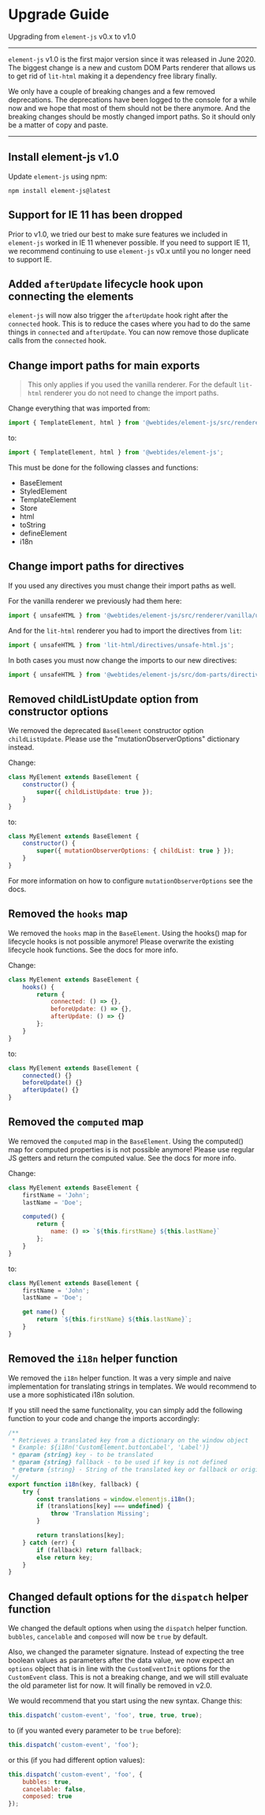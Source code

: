 # Upgrade Guide

Upgrading from `element-js` v0.x to v1.0

---

`element-js` v1.0 is the first major version since it was released in June 2020. The biggest change is a new and custom DOM Parts renderer that allows us to get rid of `lit-html` making it a dependency free library finally.

We only have a couple of breaking changes and a few removed deprecations. The deprecations have been logged to the console for a while now and we hope that most of them should not be there anymore. And the breaking changes should be mostly changed import paths. So it should only be a matter of copy and paste.

---

## Install element-js v1.0

Update `element-js` using npm:

```
npm install element-js@latest
```

## Support for IE 11 has been dropped

Prior to v1.0, we tried our best to make sure features we included in `element-js` worked in IE 11 whenever possible. If you need to support IE 11, we recommend continuing to use `element-js` v0.x until you no longer need to support IE.

## Added `afterUpdate` lifecycle hook upon connecting the elements

`element-js` will now also trigger the `afterUpdate` hook right after the `connected` hook. This is to reduce the cases where you had to do the same things in `connected` and `afterUpdate`. You can now remove those duplicate calls from the `connected` hook.

## Change import paths for main exports

> This only applies if you used the vanilla renderer. For the default `lit-html` renderer you do not need to change the import paths.

Change everything that was imported from:

```javascript
import { TemplateElement, html } from '@webtides/element-js/src/renderer/vanilla';
```

to:

```javascript
import { TemplateElement, html } from '@webtides/element-js';
```

This must be done for the following classes and functions:

-   BaseElement
-   StyledElement
-   TemplateElement
-   Store
-   html
-   toString
-   defineElement
-   i18n

## Change import paths for directives

If you used any directives you must change their import paths as well.

For the vanilla renderer we previously had them here:

```javascript
import { unsafeHTML } from '@webtides/element-js/src/renderer/vanilla/util/directives.js';
```

And for the `lit-html` renderer you had to import the directives from `lit`:

```javascript
import { unsafeHTML } from 'lit-html/directives/unsafe-html.js';
```

In both cases you must now change the imports to our new directives:

```javascript
import { unsafeHTML } from '@webtides/element-js/src/dom-parts/directives';
```

## Removed childListUpdate option from constructor options

We removed the deprecated `BaseElement` constructor option `childListUpdate`. Please use the "mutationObserverOptions" dictionary instead.

Change:

```javascript
class MyElement extends BaseElement {
    constructor() {
        super({ childListUpdate: true });
    }
}
```

to:

```javascript
class MyElement extends BaseElement {
    constructor() {
        super({ mutationObserverOptions: { childList: true } });
    }
}
```

For more information on how to configure `mutationObserverOptions` see the docs.

## Removed the `hooks` map

We removed the `hooks` map in the `BaseElement`. Using the hooks() map for lifecycle hooks is not possible anymore! Please overwrite the existing lifecycle hook functions. See the docs for more info.

Change:

```javascript
class MyElement extends BaseElement {
    hooks() {
        return {
            connected: () => {},
            beforeUpdate: () => {},
            afterUpdate: () => {}
        };
    }
}
```

to:

```javascript
class MyElement extends BaseElement {
    connected() {}
    beforeUpdate() {}
    afterUpdate() {}
}
```

## Removed the `computed` map

We removed the `computed` map in the `BaseElement`. Using the computed() map for computed properties is is not possible anymore! Please use regular JS getters and return the computed value. See the docs for more info.

Change:

```javascript
class MyElement extends BaseElement {
    firstName = 'John';
    lastName = 'Doe';

    computed() {
        return {
            name: () => `${this.firstName} ${this.lastName}`
        };
    }
}
```

to:

```javascript
class MyElement extends BaseElement {
    firstName = 'John';
    lastName = 'Doe';

    get name() {
        return `${this.firstName} ${this.lastName}`;
    }
}
```

## Removed the `i18n` helper function

We removed the `i18n` helper function. It was a very simple and naive implementation for translating strings in templates. We would recommend to use a more sophisticated i18n solution.

If you still need the same functionality, you can simply add the following function to your code and change the imports accordingly:

```javascript
/**
 * Retrieves a translated key from a dictionary on the window object
 * Example: ${i18n('CustomElement.buttonLabel', 'Label')}
 * @param {string} key - to be translated
 * @param {string} fallback - to be used if key is not defined
 * @return {string} - String of the translated key or fallback or original key
 */
export function i18n(key, fallback) {
    try {
        const translations = window.elementjs.i18n();
        if (translations[key] === undefined) {
            throw 'Translation Missing';
        }

        return translations[key];
    } catch (err) {
        if (fallback) return fallback;
        else return key;
    }
}
```

## Changed default options for the `dispatch` helper function

We changed the default options when using the `dispatch` helper function. `bubbles`, `cancelable` and `composed` will now be `true` by default.

Also, we changed the parameter signature. Instead of expecting the tree boolean values as parameters after the data value, we now expect an `options` object that is in line with the `CustomEventInit` options for the `CustomEvent` class. This is not a breaking change, and we will still evaluate the old parameter list for now. It will finally be removed in v2.0.

We would recommend that you start using the new syntax. Change this:

```javascript
this.dispatch('custom-event', 'foo', true, true, true);
```

to (if you wanted every parameter to be `true` before):

```javascript
this.dispatch('custom-event', 'foo');
```

or this (if you had different option values):

```javascript
this.dispatch('custom-event', 'foo', {
    bubbles: true,
    cancelable: false,
    composed: true
});
```

